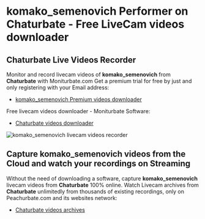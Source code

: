 # komako_semenovich Performer on Chaturbate - Free LiveCam videos downloader

## Chaturbate Live Videos Recorder

Monitor and record livecam videos of **komako_semenovich** from **Chaturbate** with Moniturbate.com
Get a premium trial for free by just and only registering with your Email address:
* [komako_semenovich Premium videos downloader](https://moniturbate.com/request-demo-licence-key.html)

Free livecam videos downloader - Moniturbate Software:
* [Chaturbate videos downloader](https://moniturbate.com/moniturbate-download-software.html)

![komako_semenovich livecam videos recorder](https://peachurnet.com/templates/moniturbate-software.png)


## Capture komako_semenovich videos from the Cloud and watch your recordings on Streaming

Without the need of downloading a software, capture **komako_semenovich** livecam videos from **Chaturbate** 100% online.
Watch Livecam archives from **Chaturbate** unlimitedly from thousands of existing recordings, only on Peachurbate.com and its websites network:
* [Chaturbate videos archives](https://peachurnet.com/)